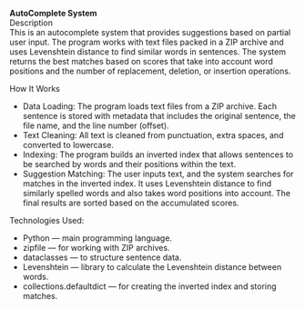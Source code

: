 ****AutoComplete System****\
Description\
This is an autocomplete system that provides suggestions based on partial user input. The program works with text files packed in a ZIP archive and uses Levenshtein distance to find similar words in sentences. The system returns the best matches based on scores that take into account word positions and the number of replacement, deletion, or insertion operations.

How It Works
* Data Loading: The program loads text files from a ZIP archive. Each sentence is stored with metadata that includes the original sentence, the file name, and the line number (offset).
* Text Cleaning: All text is cleaned from punctuation, extra spaces, and converted to lowercase.
* Indexing: The program builds an inverted index that allows sentences to be searched by words and their positions within the text.
* Suggestion Matching: The user inputs text, and the system searches for matches in the inverted index. It uses Levenshtein distance to find similarly spelled words and also takes word positions into account. The final results are sorted based on the accumulated scores.

Technologies Used:
* Python — main programming language.
* zipfile — for working with ZIP archives.
* dataclasses — to structure sentence data.
* Levenshtein — library to calculate the Levenshtein distance between words.
* collections.defaultdict — for creating the inverted index and storing matches.